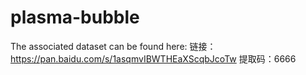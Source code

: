 # plasma-bubble
The associated dataset can be found here: 
链接：https://pan.baidu.com/s/1asqmvIBWTHEaXScqbJcoTw 
提取码：6666 

